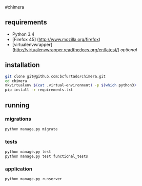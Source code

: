 #chimera

## requirements

* Python 3.4
* [Firefox 45] (http://www.mozilla.org/firefox)
* [virtualenvwrapper] (http://virtualenvwrapper.readthedocs.org/en/latest/) *optional*

## installation

``` sh
git clone git@github.com:bcfurtado/chimera.git
cd chimera
mkvirtualenv $(cat .virtual-environment) -p $(which python3)
pip install -r requirements.txt
```

## running

### migrations
```sh
python manage.py migrate
```

### tests

```sh
python manage.py test
python manage.py test functional_tests
```

### application
```sh
python manage.py runserver
```
